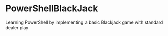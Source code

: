 # PowerShellBlackJack
Learning PowerShell by implementing a basic Blackjack game with standard dealer play
